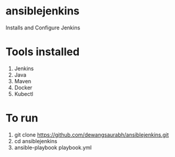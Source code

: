 # ansiblejenkins
Installs and Configure Jenkins

# Tools installed 
1) Jenkins 
2) Java
3) Maven
4) Docker
5) Kubectl

# To run 
1) git clone https://github.com/dewangsaurabh/ansiblejenkins.git
2) cd ansiblejenkins
3) ansible-playbook playbook.yml
